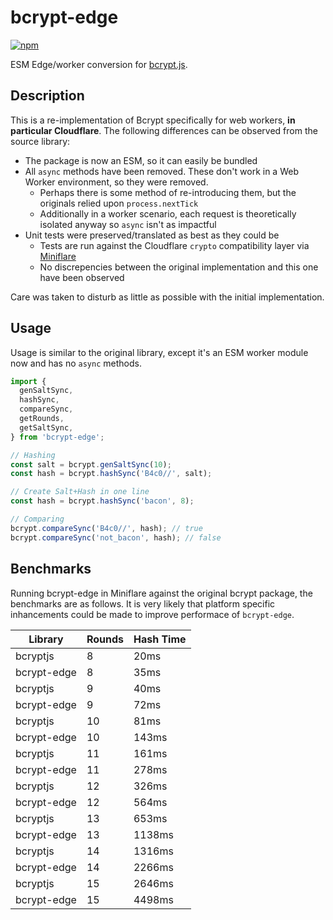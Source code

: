 # bcrypt-edge

[![npm](https://img.shields.io/npm/dw/bcrypt-edge?label=bcrypt-edge)
](https://www.npmjs.com/package/bcrypt-edge)

ESM Edge/worker conversion for [bcrypt.js](https://github.com/dcodeIO/bcrypt.js).

## Description

This is a re-implementation of Bcrypt specifically for web workers, **in particular Cloudflare**. The following differences can be observed from the source library:

- The package is now an ESM, so it can easily be bundled
- All `async` methods have been removed. These don't work in a Web Worker environment, so they were removed.
  - Perhaps there is some method of re-introducing them, but the originals relied upon `process.nextTick`
  - Additionally in a worker scenario, each request is theoretically isolated anyway so `async` isn't as impactful
- Unit tests were preserved/translated as best as they could be
  - Tests are run against the Cloudflare `crypto` compatibility layer via [Miniflare](https://github.com/cloudflare/miniflare)
  - No discrepencies between the original implementation and this one have been observed

Care was taken to disturb as little as possible with the initial implementation.

## Usage

Usage is similar to the original library, except it's an ESM worker module now and has no `async` methods.

```ts
import {
  genSaltSync,
  hashSync,
  compareSync,
  getRounds,
  getSaltSync,
} from 'bcrypt-edge';

// Hashing
const salt = bcrypt.genSaltSync(10);
const hash = bcrypt.hashSync('B4c0//', salt);

// Create Salt+Hash in one line
const hash = bcrypt.hashSync('bacon', 8);

// Comparing
bcrypt.compareSync('B4c0//', hash); // true
bcrypt.compareSync('not_bacon', hash); // false
```

## Benchmarks

Running bcrypt-edge in Miniflare against the original bcrypt package, the benchmarks are as follows. It is very likely that platform specific inhancements could be made to improve performace of `bcrypt-edge`.

| Library     | Rounds | Hash Time |
| ----------- | ------ | --------- |
| bcryptjs    | 8      | 20ms      |
| bcrypt-edge | 8      | 35ms      |
| bcryptjs    | 9      | 40ms      |
| bcrypt-edge | 9      | 72ms      |
| bcryptjs    | 10     | 81ms      |
| bcrypt-edge | 10     | 143ms     |
| bcryptjs    | 11     | 161ms     |
| bcrypt-edge | 11     | 278ms     |
| bcryptjs    | 12     | 326ms     |
| bcrypt-edge | 12     | 564ms     |
| bcryptjs    | 13     | 653ms     |
| bcrypt-edge | 13     | 1138ms    |
| bcryptjs    | 14     | 1316ms    |
| bcrypt-edge | 14     | 2266ms    |
| bcryptjs    | 15     | 2646ms    |
| bcrypt-edge | 15     | 4498ms    |

